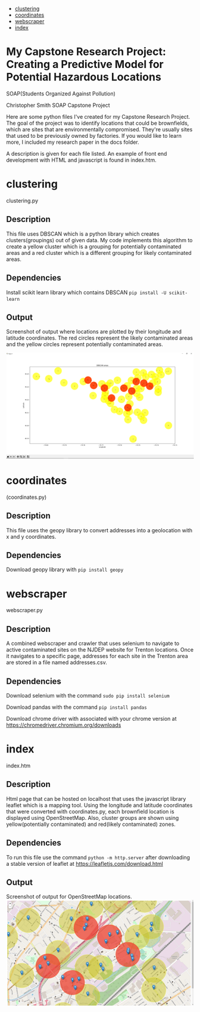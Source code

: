 - [clustering](#clustering)
- [coordinates](#coordinates)
- [webscraper](#webscraper)
- [index](#index)


# My Capstone Research Project: Creating a Predictive Model for Potential Hazardous Locations
SOAP(Students Organized Against Pollution)

Christopher Smith
SOAP Capstone Project

Here are some python files I've created for my Capstone Research Project. The goal of the project was to identify locations that could be brownfields, which are sites that are environmentally compromised. They're usually sites that used to be previously owned by factories. If you would like to learn more, I included my research paper in the docs folder.

A description is given for each file listed. An example of front end development with HTML and javascript is found in index.htm. 

# clustering 
clustering.py

## Description
This file uses DBSCAN which is a python library which creates clusters(groupings) out of given data. My code implements this algorithm to create a yellow cluster which is a grouping for potentially contaminated areas and a red cluster which is a different grouping for likely contaminated areas.

## Dependencies 
Install scikit learn library which contains DBSCAN ```pip install -U scikit-learn```

## Output
Screenshot of output where locations are plotted by their longitude and latitude coordinates. The red circles represent the likely contaminated areas and the yellow circles represent potentially contaminated areas.

![Image of Clustering](https://github.com/TCNJsmithc69/My-Capstone-Research-Project/blob/main/images/clusteringAlgorithm.PNG)

# coordinates
(coordinates.py)

## Description
This file uses the geopy library to convert addresses into a geolocation with x and y coordinates.

## Dependencies 
Download geopy library with ```pip install geopy```

# webscraper
webscraper.py

## Description
A combined webscraper and crawler that uses selenium to navigate to active contaminated sites on the NJDEP website for Trenton locations. Once it navigates to a specific page, addresses for each site in the Trenton area are stored in a file named addresses.csv.

## Dependencies 
Download selenium with the command  ```sudo pip install selenium```

Download pandas with the command ```pip install pandas```

Download chrome driver with associated with your chrome version at https://chromedriver.chromium.org/downloads
# index
index.htm

## Description
Html page that can be hosted on localhost that uses the javascript library leaflet which is a mapping tool. Using the longitude and latitude coordinates that were converted with coordinates.py, each brownfield location is displayed using OpenStreetMap. Also, cluster groups are shown using yellow(potentially contaminated) and red(likely contaminated) zones.

## Dependencies 
To run this file use the command  ```python -m http.server``` after downloading a stable version of leaflet at https://leafletjs.com/download.html

## Output
Screenshot of output for OpenStreetMap locations.
![Image of OpenStreetMaps](https://github.com/TCNJsmithc69/My-Capstone-Research-Project/blob/main/images/clustersScreenshot.PNG)


